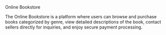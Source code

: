 Online Bookstore

The Online Bookstore is a platform where users can browse and purchase books categorized by genre, view detailed descriptions of the book, contact sellers directly for inquiries, and enjoy secure payment processing.
